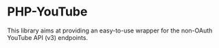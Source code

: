 # PHP-YouTube
This library aims at providing an easy-to-use wrapper for the non-OAuth YouTube API (v3) endpoints.
